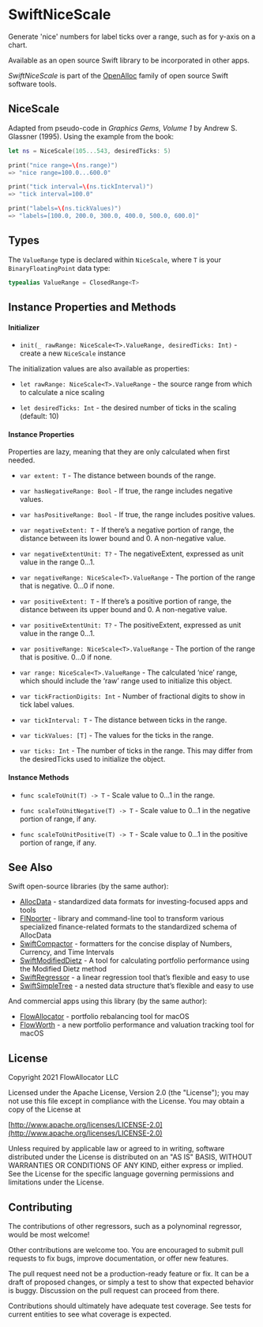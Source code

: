# SwiftNiceScale

Generate 'nice' numbers for label ticks over a range, such as for y-axis on a chart.

Available as an open source Swift library to be incorporated in other apps.

_SwiftNiceScale_ is part of the [OpenAlloc](https://github.com/openalloc) family of open source Swift software tools.

## NiceScale

Adapted from pseudo-code in *Graphics Gems, Volume 1* by Andrew S. Glassner (1995). Using the example from the book:

```swift
let ns = NiceScale(105...543, desiredTicks: 5)

print("nice range=\(ns.range)")
=> "nice range=100.0...600.0"

print("tick interval=\(ns.tickInterval)")
=> "tick interval=100.0"

print("labels=\(ns.tickValues)")
=> "labels=[100.0, 200.0, 300.0, 400.0, 500.0, 600.0]"
```

## Types

The `ValueRange` type is declared within `NiceScale`, where `T` is your `BinaryFloatingPoint` data type:

```swift
typealias ValueRange = ClosedRange<T>
```

## Instance Properties and Methods

#### Initializer

- `init(_ rawRange: NiceScale<T>.ValueRange, desiredTicks: Int)` - create a new `NiceScale` instance

The initialization values are also available as properties:

- `let rawRange: NiceScale<T>.ValueRange` - the source range from which to calculate a nice scaling

- `let desiredTicks: Int` - the desired number of ticks in the scaling (default: 10)

#### Instance Properties

Properties are lazy, meaning that they are only calculated when first needed.

- `var extent: T` - The distance between bounds of the range.

- `var hasNegativeRange: Bool` - If true, the range includes negative values.

- `var hasPositiveRange: Bool` - If true, the range includes positive values.

- `var negativeExtent: T` - If there’s a negative portion of range, the distance between its lower bound and 0. A non-negative value.

- `var negativeExtentUnit: T?` - The negativeExtent, expressed as unit value in the range 0…1.

- `var negativeRange: NiceScale<T>.ValueRange` - The portion of the range that is negative. 0…0 if none.

- `var positiveExtent: T` - If there’s a positive portion of range, the distance between its upper bound and 0. A non-negative value.

- `var positiveExtentUnit: T?` - The positiveExtent, expressed as unit value in the range 0…1.

- `var positiveRange: NiceScale<T>.ValueRange` - The portion of the range that is positive. 0…0 if none.

- `var range: NiceScale<T>.ValueRange` - The calculated ‘nice’ range, which should include the ‘raw’ range used to initialize this object.

- `var tickFractionDigits: Int` - Number of fractional digits to show in tick label values.

- `var tickInterval: T` - The distance between ticks in the range.

- `var tickValues: [T]` - The values for the ticks in the range.

- `var ticks: Int` - The number of ticks in the range. This may differ from the desiredTicks used to initialize the object.

#### Instance Methods

- `func scaleToUnit(T) -> T` - Scale value to 0…1 in the range. 

- `func scaleToUnitNegative(T) -> T` - Scale value to 0…1 in the negative portion of range, if any.

- `func scaleToUnitPositive(T) -> T` - Scale value to 0…1 in the positive portion of range, if any.

## See Also

Swift open-source libraries (by the same author):

* [AllocData](https://github.com/openalloc/AllocData) - standardized data formats for investing-focused apps and tools
* [FINporter](https://github.com/openalloc/FINporter) - library and command-line tool to transform various specialized finance-related formats to the standardized schema of AllocData
* [SwiftCompactor](https://github.com/openalloc/SwiftCompactor) - formatters for the concise display of Numbers, Currency, and Time Intervals
* [SwiftModifiedDietz](https://github.com/openalloc/SwiftModifiedDietz) - A tool for calculating portfolio performance using the Modified Dietz method
* [SwiftRegressor](https://github.com/openalloc/SwiftRegressor) - a linear regression tool that’s flexible and easy to use
* [SwiftSimpleTree](https://github.com/openalloc/SwiftSimpleTree) - a nested data structure that’s flexible and easy to use

And commercial apps using this library (by the same author):

* [FlowAllocator](https://flowallocator.app/FlowAllocator/index.html) - portfolio rebalancing tool for macOS
* [FlowWorth](https://flowallocator.app/FlowWorth/index.html) - a new portfolio performance and valuation tracking tool for macOS

## License

Copyright 2021 FlowAllocator LLC

Licensed under the Apache License, Version 2.0 (the "License"); you may not use this file except in compliance with the License. You may obtain a copy of the License at

[http://www.apache.org/licenses/LICENSE-2.0](http://www.apache.org/licenses/LICENSE-2.0)

Unless required by applicable law or agreed to in writing, software distributed under the License is distributed on an "AS IS" BASIS, WITHOUT WARRANTIES OR CONDITIONS OF ANY KIND, either express or implied. See the License for the specific language governing permissions and limitations under the License.

## Contributing

The contributions of other regressors, such as a polynominal regressor, would be most welcome!

Other contributions are welcome too. You are encouraged to submit pull requests to fix bugs, improve documentation, or offer new features. 

The pull request need not be a production-ready feature or fix. It can be a draft of proposed changes, or simply a test to show that expected behavior is buggy. Discussion on the pull request can proceed from there.

Contributions should ultimately have adequate test coverage. See tests for current entities to see what coverage is expected.
